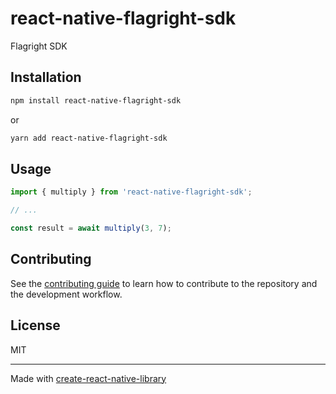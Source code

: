 # react-native-flagright-sdk

Flagright SDK

## Installation

```sh
npm install react-native-flagright-sdk
```

or

```sh
yarn add react-native-flagright-sdk
```

## Usage

```js
import { multiply } from 'react-native-flagright-sdk';

// ...

const result = await multiply(3, 7);
```

## Contributing

See the [contributing guide](CONTRIBUTING.md) to learn how to contribute to the repository and the development workflow.

## License

MIT

---

Made with [create-react-native-library](https://github.com/callstack/react-native-builder-bob)
